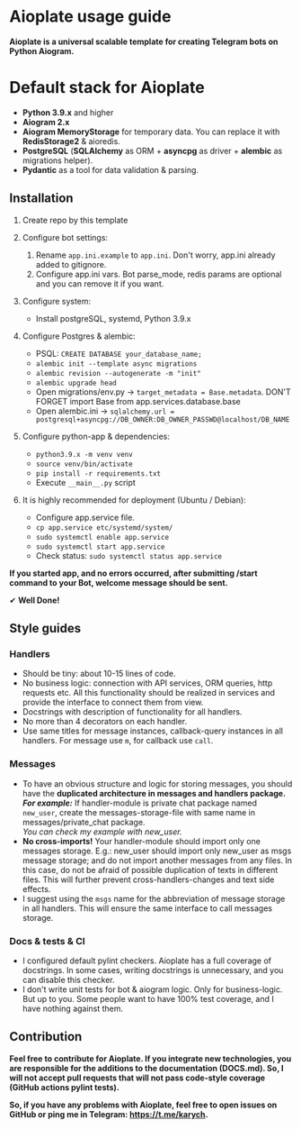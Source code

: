 # Aioplate usage guide

**Aioplate is a universal scalable template for creating Telegram bots on Python Aiogram.**

# Default stack for Aioplate

- **Python 3.9.x** and higher
- **Aiogram 2.x**
- **Aiogram MemoryStorage** for temporary data. You can replace it with **RedisStorage2** & aioredis.
- **PostgreSQL** (**SQLAlchemy** as ORM + **asyncpg** as driver + **alembic** as migrations helper).
- **Pydantic** as a tool for data validation & parsing.

## Installation

1) Create repo by this template
2) Configure bot settings:
    1) Rename `app.ini.example` to `app.ini`. Don't worry, app.ini already added to gitignore.
    2) Configure app.ini vars. Bot parse_mode, redis params are optional and you can remove it if you want.
3) Configure system:
    - Install postgreSQL, systemd, Python 3.9.x

4) Configure Postgres & alembic:
    - PSQL: `CREATE DATABASE your_database_name;`
    - `alembic init --template async migrations`
    - `alembic revision --autogenerate -m "init"`
    - `alembic upgrade head`
    - Open migrations/env.py -> `target_metadata = Base.metadata`. DON'T FORGET import Base from
      app.services.database.base
    - Open alembic.ini -> `sqlalchemy.url = postgresql+asyncpg://DB_OWNER:DB_OWNER_PASSWD@localhost/DB_NAME`

5) Configure python-app & dependencies:
    - `python3.9.x -m venv venv`
    - `source venv/bin/activate`
    - `pip install -r requirements.txt`
    - Execute `__main__.py` script
6) It is highly recommended for deployment (Ubuntu / Debian):
    - Configure app.service file.
    - `cp app.service etc/systemd/system/`
    - `sudo systemctl enable app.service`
    - `sudo systemctl start app.service`
    - Check status: `sudo systemctl status app.service`

**If you started app, and no errors occurred, after submitting /start command to your Bot, welcome message
should be sent.**

✔ **Well Done!**

## Style guides

### Handlers

- Should be tiny: about 10-15 lines of code.
- No business logic: connection with API services, ORM queries, http requests etc.
  All this functionality should be realized in services and provide the interface to connect them from view.
- Docstrings with description of functionality for all handlers.
- No more than 4 decorators on each handler.
- Use same titles for message instances, callback-query instances in all handlers. For message use `m`, for callback
  use `call`.

### Messages

- To have an obvious structure and logic for storing messages,
  you should have the **duplicated architecture in messages and handlers package.**
  **_For example:_** If handler-module is private chat package named `new_user`,
  create the messages-storage-file with same name in messages/private_chat package.   
  *You can check my example with new_user.*
- **No cross-imports!** Your handler-module should import only one messages storage. E.g.: new_user should import
  only new_user as msgs message storage; and do not import another messages from any files.
  In this case, do not be afraid of possible duplication of texts in different files. This will further prevent
  cross-handlers-changes and text side effects.
- I suggest using the `msgs` name for the abbreviation of message storage in all handlers. This will ensure the same
  interface to call messages storage.

### Docs & tests & CI

- I configured default pylint checkers. Aioplate has a full coverage of docstrings.
  In some cases, writing docstrings is unnecessary, and you can disable this checker.
- I don't write unit tests for bot & aiogram logic. Only for business-logic.
  But up to you. Some people want to have 100% test coverage, and I have nothing against them.

## Contribution

**Feel free to contribute for Aioplate. If you integrate new technologies, you are responsible for the
additions to the documentation (DOCS.md). So, I will not accept pull requests that will not pass code-style
coverage (GitHub actions pylint tests).**

**So, if you have any problems with Aioplate, feel free to open issues on GitHub or ping me in Telegram:
https://t.me/karych.**
